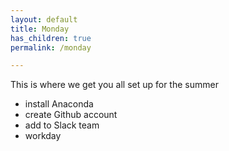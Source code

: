 ```yaml
---
layout: default
title: Monday
has_children: true
permalink: /monday

---
```


This is where we get you all set up for the summer
- install Anaconda
- create Github account
- add to Slack team
- workday 
